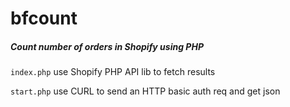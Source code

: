 # bfcount

##### Count number of orders in Shopify using PHP 


`index.php` use Shopify PHP API lib to fetch results



`start.php` use CURL to send an HTTP basic auth req and get json